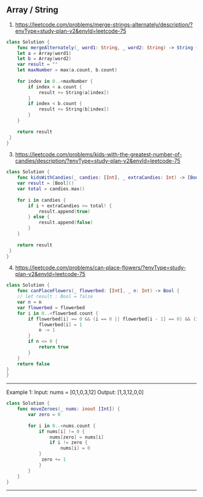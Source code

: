 ## Array / String
1. https://leetcode.com/problems/merge-strings-alternately/description/?envType=study-plan-v2&envId=leetcode-75
```swift
class Solution {
    func mergeAlternately(_ word1: String, _ word2: String) -> String {
    let a = Array(word1)
    let b = Array(word2)
    var result = ""
    let maxNumber = max(a.count, b.count)
    
    for index in 0..<maxNumber {
        if index < a.count {
            result += String(a[index])
        }
        if index < b.count {
            result += String(b[index])
        }
    }
    
    return result
 }
}
```
3. https://leetcode.com/problems/kids-with-the-greatest-number-of-candies/description/?envType=study-plan-v2&envId=leetcode-75
```swift
class Solution {
    func kidsWithCandies(_ candies: [Int], _ extraCandies: Int) -> [Bool] {
    var result = [Bool]()
    var total = candies.max()
    
    for i in candies {
        if i + extraCandies >= total! {
            result.append(true)
        } else {
            result.append(false)
        }
    }
    
    return result
 }
}
```

4. https://leetcode.com/problems/can-place-flowers/?envType=study-plan-v2&envId=leetcode-75
```swift
class Solution {
    func canPlaceFlowers(_ flowerbed: [Int], _ n: Int) -> Bool {
    // let result : Bool = false
    var n = n
    var flowerbed = flowerbed
    for i in 0..<flowerbed.count {
        if flowerbed[i] == 0 && (i == 0 || flowerbed[i - 1] == 0) && (i == flowerbed.count - 1 || flowerbed[i + 1] == 0) {
            flowerbed[i] = 1
            n -= 1
        }
        if n <= 0 {
            return true
        }
    }
    return false
}
}
```
---
Example 1:
Input: nums = [0,1,0,3,12]
Output: [1,3,12,0,0]
```swift
class Solution {
    func moveZeroes(_ nums: inout [Int]) {
        var zero = 0
        
        for i in 0..<nums.count {
            if nums[i] != 0 {
                nums[zero] = nums[i]
                if i != zero {
                    nums[i] = 0
            }
             zero += 1   
            }
        }
    }
}
```
---
